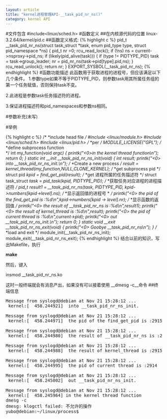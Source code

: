 ```yaml
---
layout: article
title: "kernel进程管理API-__task_pid_nr_ns()"
category: kernel API
---
```

#文件包含
\#include<linux/sched.h>
#函数定义
##在内核源代码的位置 linux-3.2.64/kernel/pid.c
##函数定义格式:
{% highlight c %}
pid_t __task_pid_nr_ns(struct task_struct *task, enum pid_type type,
		struct pid_namespace *ns)
{
	pid_t nr =0;
	rcu_read_lock();
	if (!ns)
		ns = current->nsproxy->pid_ns;
	if (likely(pid_alive(task))) {
		if (type != PIDTYPE_PID)
			task = task->group_leader;
		nr = pid_nr_ns(task->pid[type].pid,ns);
	}
	rcu_read_unlock();
	return nr;
}
EXPORT_SYSBOL(__task_pid_nr_ns);
{% endhighlight %}
#函数功能描述
此函数用于获取进程的进程号，但应该满足以下几个条件。
1.参数type如果不等于PIDTYPE_PID，则参数task用其所属任务组的第一个任务赋值，否则保持task不变。

2.此进程是参数task任务描述符的进程。

3.保证进程描述符和pid_namespaces和参数ns相同。

#参数补充(未写)

#举例


{% highlight c %}
/*
 *include head file
 */
#include <linux/module.h>
#include <linux/sched.h>
#include <linux/pid.h>
/*
 *per 
 */
MODULE_LICENSE("GPL");
/*
 *define subprocess function  
 */
int my_function(void *argc)
{
	printk("<0>in the kernel thread function\n");
	return 0;
}
static int __init __task_pid_nr_ns_init(void)
{
	int result;
	printk("<0> into __task_pid_nr_ns_init.\n");
	/*
	 *Create a new process
	 */
	result = kernel_thread(my_function,NULL,CLONE_KERNEL);
	/*
	 *get subprocess pid
	 */
	struct pid *kpid = find_get_pid(result);
	/*
	 *get 进程所属的任务描述符
	 */
	struct task_struct *task = pid_task(kpid, PIDTYPE_PID);
	/*
	 *获取任务对应进程的进程描述符
	 */
	pid_t result1 = __task_pid_nr_ns(task, PIDTYPE_PID, kpid->numbers[kpid->level].ns);
	/*
	 *显示返回值的进程号
	 *
	 */
	printk("<0> the pid of the find_get_pid is :%d\n",kpid->numbers[kpid -> level].nr);
	/*
	 *显示函数的返回值
	 */
	printk("<0> the result of __task_pid_nr_ns is :%d\n",result1);
	printk("<0> the result of kernel_thread is :%d\n",result);
	printk("<0> the pid of current thread is :%d\n",current->pid);
	printk("<0> out __task_pid_nr_ns_init.\n");
	return 0;
}
static void __exit __task_pid_nr_ns_exit(void)
{
	printk("<0> Goobye __task_pid_nr_ns\n");
}
/*
 *load and exit
 */
module_init(__task_pid_nr_ns_init);
module_exit(__task_pid_nr_ns_exit);
{% endhighlight %}
结合以前的知识，写出Makefile，执行

__make__

然后，键入 

insmod __task_pid_nr_ns.ko
	   
这时一般终端就会有消息产出，如果没有可以接着使用 __dmesg -c__命令
##终端信息
<pre>
Message from syslogd@debian at Nov 21 15:28:12 ...
 kernel:[  458.244921]  into __task_pid_nr_ns_init.

Message from syslogd@debian at Nov 21 15:28:12 ...
 kernel:[  458.244971]  the pid of the find_get_pid is :2915

Message from syslogd@debian at Nov 21 15:28:12 ...
 kernel:[  458.244980]  the result of __task_pid_nr_ns is :2915

Message from syslogd@debian at Nov 21 15:28:12 ...
 kernel:[  458.244988]  the result of kernel_thread is :2915

Message from syslogd@debian at Nov 21 15:28:12 ...
 kernel:[  458.244995]  the pid of current thread is :2914

Message from syslogd@debian at Nov 21 15:28:12 ...
 kernel:[  458.245002]  out __task_pid_nr_ns_init.

Message from syslogd@debian at Nov 21 15:28:12 ...
 kernel:[  458.245964] in the kernel thread function
dmesg -c
dmesg: klogctl failed: 不允许的操作
yubo@debian:~/linux/process$ 
</pre>


